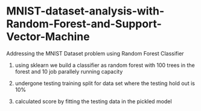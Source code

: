 # MNIST-dataset-analysis-with-Random-Forest-and-Support-Vector-Machine

Addressing the MNIST Dataset problem using Random Forest Classifier 

1) using sklearn we build a classifier as random forest with 100 trees in the forest and 10 job parallely running capacity

2) undergone testing training split for data set where the testing hold out is 10% 

3) calculated score by fitting the testing data in the pickled model 
